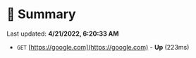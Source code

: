 # 📖 Summary
Last updated: **4/21/2022, 6:20:33 AM**

- `GET` [https://google.com](https://google.com) - **Up** (223ms)

